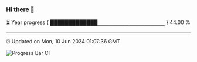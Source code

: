 ### Hi there 👋

⏳ Year progress { █████████████▁▁▁▁▁▁▁▁▁▁▁▁▁▁▁▁▁ } 44.00 %

---

⏰ Updated on Mon, 10 Jun 2024 01:07:36 GMT

![Progress Bar CI](https://github.com/liununu/liununu/workflows/Progress%20Bar%20CI/badge.svg)
